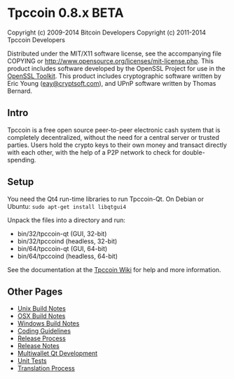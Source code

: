 Tpccoin 0.8.x BETA
====================

Copyright (c) 2009-2014 Bitcoin Developers
Copyright (c) 2011-2014 Tpccoin Developers

Distributed under the MIT/X11 software license, see the accompanying
file COPYING or http://www.opensource.org/licenses/mit-license.php.
This product includes software developed by the OpenSSL Project for use in the [OpenSSL Toolkit](http://www.openssl.org/). This product includes
cryptographic software written by Eric Young ([eay@cryptsoft.com](mailto:eay@cryptsoft.com)), and UPnP software written by Thomas Bernard.


Intro
---------------------
Tpccoin is a free open source peer-to-peer electronic cash system that is
completely decentralized, without the need for a central server or trusted
parties.  Users hold the crypto keys to their own money and transact directly
with each other, with the help of a P2P network to check for double-spending.


Setup
---------------------
You need the Qt4 run-time libraries to run Tpccoin-Qt. On Debian or Ubuntu:
	`sudo apt-get install libqtgui4`

Unpack the files into a directory and run:

- bin/32/tpccoin-qt (GUI, 32-bit)
- bin/32/tpccoind (headless, 32-bit)
- bin/64/tpccoin-qt (GUI, 64-bit)
- bin/64/tpccoind (headless, 64-bit)

See the documentation at the [Tpccoin Wiki](http://tpccoin.info)
for help and more information.


Other Pages
---------------------
- [Unix Build Notes](build-unix.md)
- [OSX Build Notes](build-osx.md)
- [Windows Build Notes](build-msw.md)
- [Coding Guidelines](coding.md)
- [Release Process](release-process.md)
- [Release Notes](release-notes.md)
- [Multiwallet Qt Development](multiwallet-qt.md)
- [Unit Tests](unit-tests.md)
- [Translation Process](translation_process.md)
